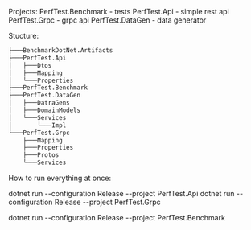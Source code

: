
Projects:
PerfTest.Benchmark - tests
PerfTest.Api - simple rest api
PerfTest.Grpc - grpc api
PerfTest.DataGen - data generator

Stucture:
```html
├───BenchmarkDotNet.Artifacts
├───PerfTest.Api
│   ├───Dtos
│   ├───Mapping
│   └───Properties
├───PerfTest.Benchmark
├───PerfTest.DataGen
│   ├───DatraGens
│   ├───DomainModels
│   └───Services
│       └───Impl
└───PerfTest.Grpc
    ├───Mapping
    ├───Properties
    ├───Protos
    └───Services
```

How to run everything at once:

dotnet run --configuration Release --project PerfTest.Api
dotnet run --configuration Release --project PerfTest.Grpc

dotnet run --configuration Release --project PerfTest.Benchmark
